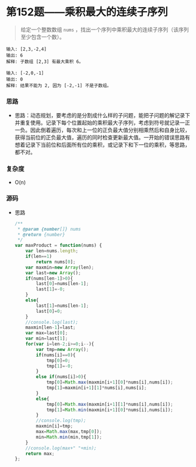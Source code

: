 # 第152题——乘积最大的连续子序列

> 给定一个整数数组 `nums` ，找出一个序列中乘积最大的连续子序列（该序列至少包含一个数）。
>

```
输入: [2,3,-2,4]
输出: 6
解释: 子数组 [2,3] 有最大乘积 6。

输入: [-2,0,-1]
输出: 0
解释: 结果不能为 2, 因为 [-2,-1] 不是子数组。
```

### 思路

* 思路：动态规划，要考虑的是分割成什么样的子问题，能把子问题的解记录下并重复使用。记录下每个位置起始的乘积最大子序列，考虑到符号就记录一正一负。因此倒着遍历，每次和上一位的正负最大值分别相乘然后和自身比较，获得当前位的正负最大值，遍历的同时检查更新最大值。一开始的错误思路有想着记录下当前位和后面所有位的乘积，或记录下和下一位的乘积，等思路，都不对。

### 复杂度

- O(n)


### 源码

* 思路

  ```js
  /**
   * @param {number[]} nums
   * @return {number}
   */
  var maxProduct = function(nums) {
      var len=nums.length;
      if(len==1)
          return nums[0];
      var maxmin=new Array(len);
      var last=new Array();
      if(nums[len-1]>0){
          last[0]=nums[len-1];
          last[1]=-0;
      }
      else{
          last[1]=nums[len-1];
          last[0]=0;
      }
      //console.log(last);
      maxmin[len-1]=last;
      var max=last[0];
      var min=last[1];
      for(var i=len-2;i>=0;i--){
          var tmp=new Array();
          if(nums[i]==0){
              tmp[0]=0;
              tmp[1]=-0;
          }
          else if(nums[i]>0){
              tmp[0]=Math.max(maxmin[i+1][0]*nums[i],nums[i]);
              tmp[1]=maxmin[i+1][1]*nums[i],nums[i];
          }
          else{
              tmp[0]=Math.max(maxmin[i+1][1]*nums[i],nums[i]);
              tmp[1]=Math.min(maxmin[i+1][0]*nums[i],nums[i]);
          }
          //console.log(tmp);
          maxmin[i]=tmp;
          max=Math.max(max,tmp[0]);
          min=Math.min(min,tmp[1]);
      }
      //console.log(max+" "+min);
      return max;    
  };
  ```
